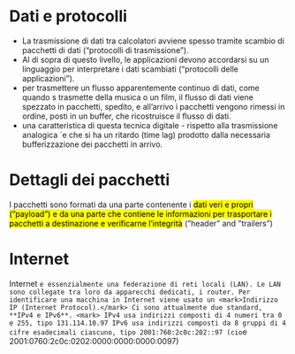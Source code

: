 # Dati e protocolli
- La trasmissione di dati tra calcolatori avviene spesso tramite scambio di pacchetti di dati (“protocolli di trasmissione”).
- Al di sopra di questo livello, le applicazioni devono accordarsi su un linguaggio per interpretare i dati scambiati (“protocolli delle applicazioni”).
- per trasmettere un flusso apparentemente continuo di dati, come quando s trasmette della musica o un film, il flusso di dati viene spezzato in pacchetti, spedito, e all’arrivo i pacchetti vengono rimessi in ordine, posti in un buffer, che ricostruisce il flusso di dati.
- una caratteristica di questa tecnica digitale - rispetto alla trasmissione analogica `e che si ha un ritardo (time lag) prodotto dalla necessaria bufferizzazione dei pacchetti in arrivo.

# Dettagli dei pacchetti

I pacchetti sono formati da una parte contenente i <mark>dati veri e propri (”payload”) e da una parte che contiene le informazioni per trasportare i pacchetti a destinazione e verificarne l’integrità</mark> (”header” and ”trailers”)

# Internet 

Internet `e essenzialmente una federazione di reti locali (LAN). Le LAN sono collegate tra loro da apparecchi dedicati, i router.
Per identificare una macchina in Internet viene usato un <mark>Indirizzo IP (Internet Protocol).</mark>
 Ci sono attualmente due standard, **IPv4 e IPv6**.
<mark> IPv4 usa indirizzi composti di 4 numeri tra 0 e 255, tipo 131.114.10.97
IPv6 usa indirizzi composti da 8 gruppi di 4 cifre esadecimali ciascuno, tipo 2001:760:2c0c:202::97 (cio`e 2001:0760:2c0c:0202:0000:0000:0000:0097)</mark>





